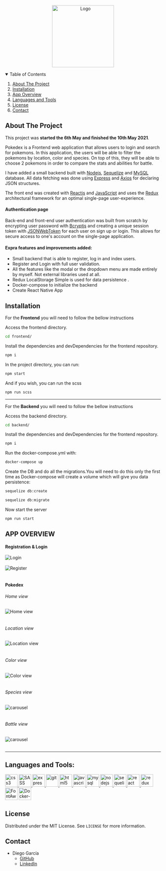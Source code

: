 <!-- PROJECT LOGO -->
<br />
<p align="center">
    <img height="200" src="frontend/public/pokedex.png" alt="Logo" />
</p>



<!-- TABLE OF CONTENTS -->
<details open="open">
  <summary>Table of Contents</summary>
  <ol>
    <li>
      <a href="#about-the-project">About The Project</a>
    </li>
    <li>
      <a href="#installation">Installation</a>
    </li>
    <li>
      <a href="#app-overview">App Overview</a>
    </li>
    <li><a href="#languages-and-tools">Languages and Tools</a></li>
    <li><a href="#license">License</a></li>
    <li><a href="#contact">Contact</a></li>
  </ol>
</details>


<!-- ABOUT THE PROJECT -->
## About The Project

This project was <b>started the 6th May and finished the 10th May 2021</b>.

Pokedex is a Frontend web application that allows users to login and search for pokemons. In this application, the users will be able to filter the pokemons by location, color and species. On top of this, they will be able to choose 2 pokemons in order to compare the stats and abilities for battle.

I have added a small backend built with [Nodejs](https://nodejs.org/), [Sequelize](https://sequelize.org/) and [MySQL](https://www.mysql.com/) database. All data fetching was done using [Express](https://expressjs.com/) and [Axios](https://github.com/axios/axios) for declaring JSON structures.

The front end was created with [Reactjs](https://es.reactjs.org/) and [JavaScript](https://developer.mozilla.org/es/docs/Web/JavaScript) and uses the [Redux](https://es.redux.js.org/) architectural framework for an optimal single-page user-experience.


#### Authentication page
Back-end and front-end user authentication was built from scratch by encrypting user password with [Bcryptjs](https://www.npmjs.com/package/bcryptjs) and creating a unique session token with [JSONWebToken](https://www.npmjs.com/package/jsonwebtoken) for each user on sign up or login. This allows for secure access to one's account on the single-page application.

#### Expra features and improvements added:

- Small backend that is able to register, log in and index users.
- Register and Login with full user validation.
- All the features like the modal or the dropdown menu are made entirely by myself. Not external libraries used at all.
- Redux LocalStorage Simple is used for data persistence .
- Docker-compose to initialize the backend
- Create React Native App

## Installation

For the <b>Frontend</b> you will need to follow the bellow instructions

Access the frontend directory.

```sh
cd frontend/
```

Install the dependencies and devDependencies for the frontend repository.

```sh
npm i
```
In the project directory, you can run:

```sh
npm start
```
And if you wish, you can run the scss

```sh
npm run scss
```

----

For the <b>Backend</b> you will need to follow the bellow instructions

Access the backend directory.

```sh
cd backend/
```

Install the dependencies and devDependencies for the frontend repository.

```sh
npm i
```
Run the docker-compose.yml with:

```sh
docker-compose up
```
Create the DB and do all the migrations.You will need to do this only the first time as Docker-compose will create a volume which will give you data persistence:

```sh
sequelize db:create

sequelize db:migrate
```
Now start the server
```sh
npm run start
```

<!-- USAGE -->
## APP OVERVIEW

#### Registration & Login

<img src="frontend/public/landing_img.png" alt="Login" >

<br>
<br>

<img src="frontend/public/register.png" alt="Register" >

<br>
<br>

#### Pokedex


###### Home view

<img src="frontend/public/home.png" alt="Home view" >

<br>
<br>

###### Location view

<img src="frontend/public/location.png" alt="Location view" >

<br>
<br>

###### Color view

<img src="frontend/public/color.png" alt="Color view" >

<br>
<br>

###### Species view

<img src="frontend/public/species.png" alt="carousel" >

<br>
<br>

###### Battle view

<img src="frontend/public/battle.png" alt="carousel" >

<br>
<br>


---


<!-- ACKNOWLEDGEMENTS -->
## Languages and Tools:
<p align="left">
    <a href="https://www.w3schools.com/css/" target="_blank"> 
        <img src="https://raw.githubusercontent.com/devicons/devicon/master/icons/css3/css3-original-wordmark.svg" alt="css3" width="40" height="40"/>
    </a> 
    <a href="https://sass-lang.com/" target="_blank"> 
        <img src="https://sass-lang.com/assets/img/logos/logo-b6e1ef6e.svg" alt="SASS" width="40" height="40"/>
    </a> 
    <a href="https://expressjs.com" target="_blank"> 
        <img src="https://raw.githubusercontent.com/devicons/devicon/master/icons/express/express-original-wordmark.svg" alt="express" width="40" height="40"/>
    </a>
    <a href="https://git-scm.com/" target="_blank">
        <img src="https://www.vectorlogo.zone/logos/git-scm/git-scm-icon.svg" alt="git" width="40" height="40"/>
    </a>
    <a href="https://www.w3.org/html/" target="_blank">
        <img src="https://raw.githubusercontent.com/devicons/devicon/master/icons/html5/html5-original-wordmark.svg" alt="html5" width="40" height="40"/>
    </a>
    <a href="https://developer.mozilla.org/en-US/docs/Web/JavaScript" target="_blank">
        <img src="https://raw.githubusercontent.com/devicons/devicon/master/icons/javascript/javascript-original.svg" alt="javascript" width="40" height="40"/>
    </a>
    <a href="https://www.mongodb.com/" target="_blank"> 
        <img src="https://raw.githubusercontent.com/devicons/devicon/master/icons/mysql/mysql-original-wordmark.svg" alt="mysql" width="40" height="40"/>
    </a>
    <a href="https://nodejs.org" target="_blank">
        <img src="https://raw.githubusercontent.com/devicons/devicon/master/icons/nodejs/nodejs-original-wordmark.svg" alt="nodejs" width="40" height="40"/> 
    </a>
    <a href="https://postman.com" target="_blank">
        <img src="https://raw.githubusercontent.com/devicons/devicon/master/icons/sequelize/sequelize-original-wordmark.svg" alt="sequelize" width="40" height="40"/>
    </a>
    <a href="https://reactjs.org/" target="_blank">
        <img src="https://raw.githubusercontent.com/devicons/devicon/master/icons/react/react-original-wordmark.svg" alt="react" width="40" height="40"/>
    </a>
    <a>
        <img src="https://raw.githubusercontent.com/devicons/devicon/master/icons/redux/redux-original.svg" alt="redux" width="40" height="40"/>
    </a>
    <a>
        <img src="https://i.imgur.com/MD1U1tu.png" alt="FontAwesome" width="40" height="40"/>
    </a>
    <a>
        <img src="https://www.docker.com/sites/default/files/d8/styles/role_icon/public/2019-07/Moby-logo.png?itok=sYH_JEaJ" alt="Docker-compose" width="40" height="40"/>
    </a>
</p>


<!-- LICENSE -->
## License

Distributed under the MIT License. See `LICENSE` for more information.

<!-- CONTACT -->
## Contact

- Diego García 
    - [GitHub](https://github.com/diegogb-08)
    - [LinkedIn](https://www.linkedin.com/in/diego-garcia-brisa/)